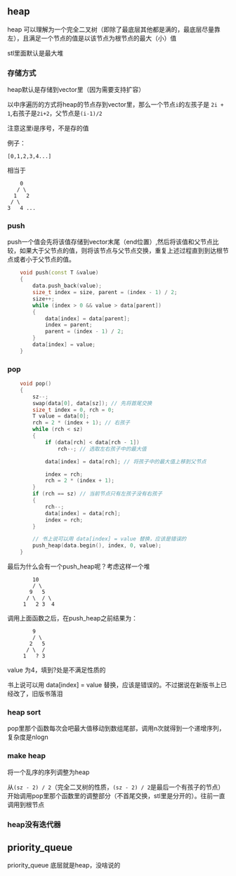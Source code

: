 ## heap 

heap 可以理解为一个完全二叉树（即除了最底层其他都是满的，最底层尽量靠左），且满足一个节点的值是以该节点为根节点的最大（小）值

stl里面默认是最大堆

### 存储方式

heap默认是存储到vector里（因为需要支持扩容）

以中序遍历的方式将heap的节点存到vector里，那么一个节点`i`的左孩子是 `2i + 1`,右孩子是`2i+2`，父节点是`(i-1)/2`

注意这里i是序号，不是存的值

例子：

```
[0,1,2,3,4...]
```
相当于

```
    0
   / \
  1   2
 / \
3   4 ...
```

### push

push一个值会先将该值存储到vector末尾（end位置）,然后将该值和父节点比较，如果大于父节点的值，则将该节点与父节点交换，重复上述过程直到到达根节点或者小于父节点的值。

```cpp
    void push(const T &value)
    {
        data.push_back(value);
        size_t index = size, parent = (index - 1) / 2;
        size++;
        while (index > 0 && value > data[parent])
        {
            data[index] = data[parent];
            index = parent;
            parent = (index - 1) / 2;
        }
        data[index] = value;
    }
```

### pop

```cpp
    void pop()
    {
        sz--;
        swap(data[0], data[sz]); // 先将首尾交换
        size_t index = 0, rch = 0;
        T value = data[0];
        rch = 2 * (index + 1); // 右孩子
        while (rch < sz)
        {
            if (data[rch] < data[rch - 1])
                rch--; // 选取左右孩子中的最大值

            data[index] = data[rch]; // 将孩子中的最大值上移到父节点

            index = rch;
            rch = 2 * (index + 1);
        }
        if (rch == sz) // 当前节点只有左孩子没有右孩子
        {
            rch--;
            data[index] = data[rch];
            index = rch;
        }

        // 书上说可以用 data[index] = value 替换，应该是错误的
        push_heap(data.begin(), index, 0, value);
    }
```

最后为什么会有一个push_heap呢？考虑这样一个堆

```
        10
        / \
       9   5
      / \  / \
     1   2 3  4
```

调用上面函数之后，在push_heap之前结果为：
```
        9
        / \
       2   5
      / \  / 
     1   ? 3  
```
value 为4，填到?处是不满足性质的

书上说可以用 data[index] = value 替换，应该是错误的。不过据说在新版书上已经改了，旧版书落泪

### heap sort

pop里那个函数每次会吧最大值移动到数组尾部，调用n次就得到一个递增序列，复杂度是nlogn

### make heap

将一个乱序的序列调整为heap

从`(sz - 2) / 2`（完全二叉树的性质，`(sz - 2) / 2`是最后一个有孩子的节点）开始调用pop里那个函数里的调整部分（不首尾交换，stl里是分开的）。往前一直调用到根节点

### heap没有迭代器

## priority_queue

priority_queue 底层就是heap，没啥说的